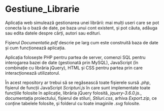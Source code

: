 # Gestiune_Librarie

Aplicația web simulează gestionarea unei librării: mai mulți useri care se pot conecta la o bază de date, pe baza unui cont existent, și pot căuta, adăuga sau edita datele despre cărți, autori sau edituri.

Fișierul *Documentatie.pdf* descrie pe larg cum este construită baza de date și cum funcționează aplicația.

Aplicația folosește PHP pentru partea de server, comenzi SQL pentru interogarea bazei de date (gestionată prin MySQL), JavaScript (în combinație cu librăria jQuery), HTML și CSS pentru partea prin care interacționează utilizatorul.

În acest repository ar trebui să se regăsească toate fișierele sursă *.php*, fișierul de funcții JavaScript *Scripturi.js* în care sunt implementate toate funcțiile folosite în aplicație, librăria jQuery folosită, *jquery-3.6.0.js*., documentația proiectului, fișierul de stiluri, *Stiluri.css*, arhiva *Export.zip*, ce conține tabelele folosite, și folderul cu toate imaginile *.svg* folosite.
